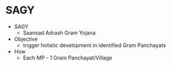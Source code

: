 # SAGY
* SAGY
	* Saansad Adrash Gram Yojana
* Objective
	* trigger holistic development in identified Gram Panchayats
* How
	* Each MP - 1 Gram Panchayat/Village